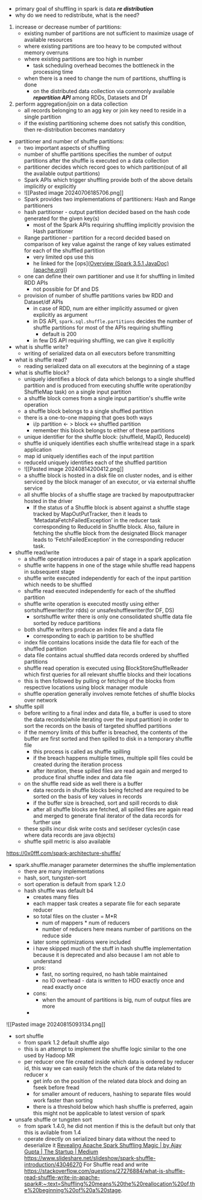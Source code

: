 - primary goal of shuffling in spark is data ***re distribution***
- why do we need to redistribute, what is the need?
1. increase or decrease number of partitions:
	- existing number of partitions are not sufficient to maximize usage of available resources
	- where existing partitions are too heavy to be computed without memory overruns
	- where existing partitions are too high in number
		- task scheduling overhead becomes the bottleneck in the processing time
	- when there is a need to change the num of partitions, shuffling is done
		- on the distributed data collection via commonly available ***repartition API*** among RDDs, Datasets and Df
2. perform aggregation/join on a data collection
	- all records belonging to an agg key or join key need to reside in a single partition
	- if the existing partitioning scheme does not satisfy this condition, then re-distribution becomes mandatory

- partitioner and number of shuffle partitions:
	- two important aspects of shuffling
	- number of shuffle partitions specifies the number of output partitions after the shuffle is executed on a data collection
	- partitioner decides which record goes to which partition(out of all the available output partitions)
	- Spark APIs which trigger shuffling provide both of the above details implicitly or explicitly
	- ![[Pasted image 20240706185706.png]]
	- Spark provides two implementations of partitioners: Hash and Range partitioners
	- hash partitioner - output partition decided based on the hash code generated for the given key(s)
		- most of the Spark APIs requiring shuffling implicitly provision the Hash partitioner
	- Range partitioner - partition for a record decided based on comparison of key value against the range of key values estimated for each of the shuffled partition
		- very limited ops use this
		- he linked for the [ops]([Overview (Spark 3.5.1 JavaDoc) (apache.org)](https://spark.apache.org/docs/latest/api/java/index.html?org%2Fapache%2Fspark%2Fsql%2FDataset.html=))
	- one can define their own partitioner and use it for shuffling in limited RDD APIs
		- not possible for Df and DS
	- provision of number of shuffle partitions varies bw RDD and Dataset/df APIs
		- in case of RDD, num are either implicitly assumed or given explicitly as argument
		- in DS API, `spark.sql.shuffle.partitions` decides the number of shuffle partitions for most of the APIs requiring shuffling
			- default is 200
		- in few DS API requiring shuffling, we can give it explicitly
- what is shuffle write?
	- writing of serialized data on all executors before transmitting
- what is shuffle read?
	- reading serialized data on all executors at the beginning of a stage
- what is shuffle block?
	- uniquely identifies a block of data which belongs to a single shuffled partition and is produced from executing shuffle write operation(by ShuffleMap task) on a single input partition
	- a shuffle block comes from a single input partition's shuffle write operation
	- a shuffle block belongs to a single shuffled partition
	- there is a one-to-one mapping that goes both ways
		- i/p partition <- > block <-> shuffled partition
		- remember this block belongs to either of these partitions
	- unique identifier for the shuffle block: (shuffleId, MapID, ReduceId)
	- shuffle id uniquely identifies each shuffle write/read stage in a spark application
	- map id uniquely identifies each of the input partition
	- reduceId uniquely identifies each of the shuffled partition
	- ![[Pasted image 20240814200412.png]]
	- a shuffle block is hosted in a disk file on cluster nodes, and is either serviced by the block manager of an executor, or via external shuffle service
	- all shuffle blocks of a shuffle stage are tracked by mapoutputtracker hosted in the driver
		- If the status of a Shuffle block is absent against a shuffle stage tracked by MapOutPutTracker, then it leads to ‘MetadataFetchFailedException’ in the reducer task corresponding to ReduceId in Shuffle block. Also, failure in fetching the shuffle block from the designated Block manager leads to ‘FetchFailedException’ in the corresponding reducer task.
- shuffle read/write
	- a shuffle operation introduces a pair of stage in a spark application
	- shuffle write happens in one of the stage while shuffle read happens in subsequent stage
	- shuffle write executed independently for each of the input partition which needs to be shuffled
	- shuffle read executed independently for each of the shuffled partition
	- shuffle write operation is executed mostly using either sortshufflewriter(for rdds) or unsafeshufflewriter(for DF, DS)
		- sortshuffle writer there is only one consolidated shuffle data file sorted by reduce partitions
	- both shuffle writers produce an index file and a data file
		- corresponding to each ip partition to be shuffled
	- index file contains locations inside the data file for each of the shuffled partition
	- data file contains actual shuffled data records ordered by shuffled partitions
	- shuffle read operation is executed using BlockStoreShuffleReader which first queries for all relevant shuffle blocks and their locations
	- this is then followed by pulling or fetching of the blocks from respective locations using block manager module
	- shuffle operation generally involves remote fetches of shuffle blocks over network
- shuffle spill
	- before writing to a final index and data file, a buffer is used to store the data records(while iterating over the input partition) in order to sort the records on the basis of targeted shuffled partitions
	- if the memory limits of this buffer is breached, the contents of the buffer are first sorted and then spilled to disk in a temporary shuffle file
		- this process is called as shuffle spilling
		- if the breach happens multiple times, multiple spill files could be created during the iteration process
		- after iteration, these spilled files are read again and merged to produce final shuffle index and data file
	- on the shuffle read side as well there is a buffer
		- data records in shuffle blocks being fetched are required to be sorted on the basis of key values in records
		- if the buffer size is breached, sort and spill records to disk
		- after all shuffle blocks are fetched, all spilled files are again read and merged to generate final iterator of the data records for further use
	- these spills incur disk write costs and ser/deser cycles(in case where data records are java objects)
	- shuffle spill metric is also available

https://0x0fff.com/spark-architecture-shuffle/
- spark.shuffle.manager parameter determines the shuffle implementation
	- there are many implementations
	- hash, sort, tungsten-sort
	- sort operation is default from spark 1.2.0
	- hash shuffle was default b4
		- creates many files
		- each mapper task creates a separate file for each separate reducer
		- so total files on the cluster = M\*R
			- num of mappers * num of reducers
			- number of reducers here means number of partitions on the reduce side
		- later some optimizations were included
		- i have skipped much of the stuff in hash shuffle implementation because it is deprecated and also because I am not able to understand 
		- pros:
			- fast, no sorting required, no hash table maintained
			- no IO overhead - data is written to HDD exactly once and read exactly once
		- cons:
			- when the amount of partitions is big, num of output files are more
		- 
![[Pasted image 20240815093134.png]]
- sort shuffle
	- from spark 1.2 default shuffle algo
	- this is an attempt to implement the shuffle logic similar to the one used by Hadoop MR
	- per reducer one file created inside which data is ordered by reducer id, this way we can easily fetch the chunk of the data related to reducer x
		- get info on the position of the related data block and doing an fseek before fread
		- for smaller amount of reducers, hashing to separate files would work faster than sorting
		- there is a threshold below which hash shuffle is preferred, again this might not be applicable to latest version of spark
- unsafe shuffle or tungsten sort
	- from spark 1.4.0, he did not mention if this is the default but only that this is avilable from 1.4
	- operate directly on serialized binary data without the need to deserialize it
 [Revealing Apache Spark Shuffling Magic | by Ajay Gupta | The Startup | Medium](https://medium.com/swlh/revealing-apache-spark-shuffling-magic-b2c304306142)
 https://www.slideshare.net/slideshow/spark-shuffle-introduction/43046270
For Shuffle read and write
https://stackoverflow.com/questions/27276884/what-is-shuffle-read-shuffle-write-in-apache-spark#:~:text=Shuffling%20means%20the%20reallocation%20of,the%20beginning%20of%20a%20stage.